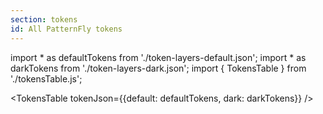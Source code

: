 ```yaml
---
section: tokens
id: All PatternFly tokens
---
```


import * as defaultTokens from './token-layers-default.json';
import * as darkTokens from './token-layers-dark.json';
import { TokensTable } from './tokensTable.js';

<TokensTable tokenJson={{default: defaultTokens, dark: darkTokens}} />
